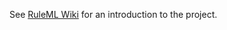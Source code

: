 See [RuleML Wiki](http://wiki.ruleml.org/index.php/PSOA_RuleML#PSOATransRun) for an introduction to the project.